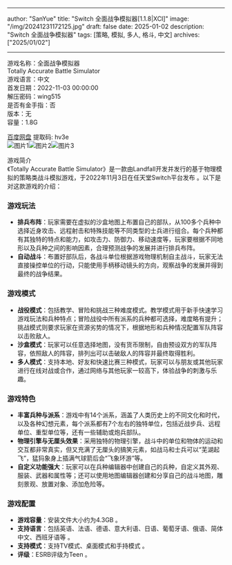 
---
author: "SanYue"
title: "Switch 全面战争模拟器[1.1.8|XCI]"
image: "/img/20241231172125.jpg"
draft: false
date: 2025-01-02
description: "Switch 全面战争模拟器"
tags: [策略, 模拟, 多人, 格斗, 中文]
archives: ["2025/01/02"]

---

游戏名称：全面战争模拟器   
Totally Accurate Battle Simulator    
游戏语言：中文  
首发日期：2022-11-03 00:00:00  
解压密码：wing515  
是否有金手指：否  
版本：无   
容量：1.8G

[百度网盘](https://pan.baidu.com/s/16W3iMAJ5EEB8feEmyHisAA) 提取码: hv3e  
![图片1](/img/e8a15e.jpg)![图片2](/img/05d8df.jpg)![图片3](/img/05876c.jpg)  

游戏简介  
《Totally Accurate Battle Simulator》是一款由Landfall开发并发行的基于物理模拟的策略类战斗模拟游戏，于2022年11月3日在任天堂Switch平台发布 。以下是对这款游戏的介绍：

### 游戏玩法
- **排兵布阵**：玩家需要在虚拟的沙盒地图上布置自己的部队，从100多个兵种中选择近身攻击、远程射击和特殊技能等不同类型的士兵进行组合。每个兵种都有其独特的特点和能力，如攻击力、防御力、移动速度等，玩家要根据不同地形以及兵种之间的影响因素，合理预测战争的发展并进行排兵布阵。
- **自动战斗**：布置好部队后，各战斗单位根据游戏物理机制自主战斗，玩家无法直接操控单位的行动，只能使用手柄移动镜头的方向，观察战争的发展并得到最终的战争结果。

### 游戏模式
- **战役模式**：包括教学、冒险和挑战三种难度模式。教学模式用于新手快速学习游戏玩法和兵种特点；冒险战役中所有派系的兵种都可选择，难度略有提升；挑战模式则要求玩家在资源劣势的情况下，根据地形和兵种情况配置军队阵容以击败敌人。
- **沙盒模式**：玩家可以任意选择地图，没有货币限制，自由预设双方的军队阵容，依照敌人的阵容，排列出可以击破敌人的阵容并最终取得胜利。
- **多人模式**：支持本地、好友和快速比赛三种模式，玩家可以与朋友或其他玩家进行在线对战或合作，通过网络与其他玩家一较高下，体验战争的刺激与乐趣。

### 游戏特色
- **丰富兵种与派系**：游戏中有14个派系，涵盖了人类历史上的不同文化和时代，以及各种幻想元素，每个派系都有7个左右的独特单位，包括近战步兵、远程单位、重型单位等，还有一些辅助或炮兵部队。
- **物理引擎与无厘头效果**：采用独特的物理引擎，战斗中的单位和物体的运动和交互都非常真实，但又充满了无厘头的搞笑元素，如战马和士兵可以“芜湖起飞”，猛犸象身上插满气球箭后会“飞象环游”等。
- **自定义功能强大**：玩家可以在兵种编辑器中创建自己的兵种，自定义其外观、服装、武器和属性等；还可以使用地图编辑器创建和分享自己的战斗地图，雕刻景观、放置对象、添加危险等。

### 游戏配置
- **游戏容量**：安装文件大小约为4.3GB 。
- **支持语言**：包括英语、法语、德语、意大利语、日语、葡萄牙语、俄语、简体中文、西班牙语等 。
- **支持模式**：支持TV模式、桌面模式和手持模式 。
- **评级**：ESRB评级为Teen 。
